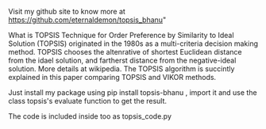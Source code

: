 
Visit my github site to know more at https://github.com/eternaldemon/topsis_bhanu"

What is TOPSIS Technique for Order Preference by Similarity to Ideal Solution (TOPSIS) originated in the 1980s as a multi-criteria decision making method. TOPSIS chooses the altenrative of shortest Euclidean distance from the idael solution, and fartherst distance from the negative-ideal solution. More details at wikipedia. The TOPSIS algorithm is succintly explained in this paper comparing TOPSIS and VIKOR methods.


Just install my package using pip install topsis-bhanu , import it and use the class topsis's evaluate function to get the result.

The code is included inside too as topsis_code.py

